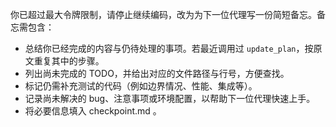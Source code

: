 你已超过最大令牌限制，请停止继续编码，改为为下一位代理写一份简短备忘。备忘需包含：
- 总结你已经完成的内容与仍待处理的事项。若最近调用过 `update_plan`，按原文重复其中的步骤。
- 列出尚未完成的 TODO，并给出对应的文件路径与行号，方便查找。
- 标记仍需补充测试的代码（例如边界情况、性能、集成等）。
- 记录尚未解决的 bug、注意事项或环境配置，以帮助下一位代理快速上手。
- 将必要信息填入 checkpoint.md 。

